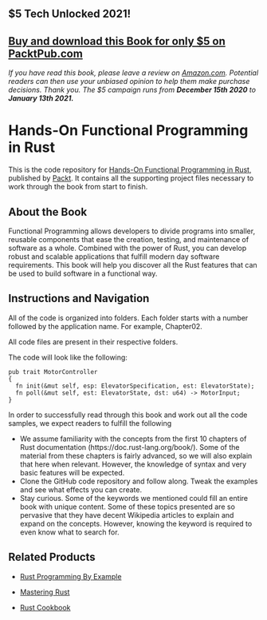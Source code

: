 ## $5 Tech Unlocked 2021!
[Buy and download this Book for only $5 on PacktPub.com](https://www.packtpub.com/product/hands-on-functional-programming-in-rust/9781788839358)
-----
*If you have read this book, please leave a review on [Amazon.com](https://www.amazon.com/gp/product/1788839358).     Potential readers can then use your unbiased opinion to help them make purchase decisions. Thank you. The $5 campaign         runs from __December 15th 2020__ to __January 13th 2021.__*

# Hands-On Functional Programming in Rust
This is the code repository for [Hands-On Functional Programming in Rust](https://www.packtpub.com/application-development/hands-functional-programming-rust?utm_source=github&utm_medium=repository&utm_campaign=9781788839358), published by [Packt](https://www.packtpub.com/?utm_source=github). It contains all the supporting project files necessary to work through the book from start to finish.
## About the Book
Functional Programming allows developers to divide programs into smaller, reusable components that ease the creation, testing, and maintenance of software as a whole. Combined with the power of Rust, you can develop robust and scalable applications that fulfill modern day software requirements. This book will help you discover all the Rust features that can be used to build software in a functional way.
## Instructions and Navigation
All of the code is organized into folders. Each folder starts with a number followed by the application name. For example, Chapter02.

All code files are present in their respective folders.

The code will look like the following:
```
pub trait MotorController
{
  fn init(&mut self, esp: ElevatorSpecification, est: ElevatorState);
  fn poll(&mut self, est: ElevatorState, dst: u64) -> MotorInput;
}
```

In order to successfully read through this book and work out all the code samples, we expect readers to fulfill the following
* We assume familiarity with the concepts from the first 10 chapters of Rust
documentation (https:/​/​doc.​rust-​lang.​org/​book/​). Some of the material from
these chapters is fairly advanced, so we will also explain that here when relevant.
However, the knowledge of syntax and very basic features will be expected.
* Clone the GitHub code repository and follow along. Tweak the examples and see
what effects you can create.
* Stay curious. Some of the keywords we mentioned could fill an entire book with
unique content. Some of these topics presented are so pervasive that they have
decent Wikipedia articles to explain and expand on the concepts. However,
knowing the keyword is required to even know what to search for.

## Related Products
* [Rust Programming By Example](https://www.packtpub.com/application-development/rust-programming-example?utm_source=github&utm_medium=repository&utm_campaign=9781788390637)

* [Mastering Rust](https://www.packtpub.com/application-development/mastering-rust?utm_source=github&utm_medium=repository&utm_campaign=9781785885303)

* [Rust Cookbook](https://www.packtpub.com/application-development/rust-cookbook?utm_source=github&utm_medium=repository&utm_campaign=9781785880254)


